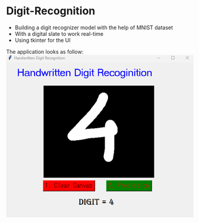 # Digit-Recognition
- Building a digit recognizer model with the help of MNIST dataset
- With a digital slate to work real-time
- Using tkinter for the UI

The application looks as follow:\
![tkinter app](images/image.png)